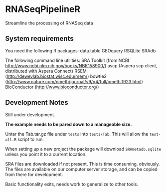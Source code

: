 RNASeqPipelineR
===============

Streamline the processing of RNASeq data

## System requirements
You need the following R packages:
data.table
GEOquery
RSQLite
SRAdb

The following command line utilities:
SRA Toolkit (from NCBI http://www.ncbi.nlm.nih.gov/books/NBK158900/)
ascp (Aspera scp client, distributed with Aspera Connect)
RSEM (http://deweylab.biostat.wisc.edu/rsem/)
bowtie2 (http://www.nature.com/nmeth/journal/v9/n4/full/nmeth.1923.html)
BioConductor (http://www.bioconductor.org/)

## Development Notes

Still under development.

**The example needs to be pared down to a manageable size.**

Untar the Tab.tar.gz file under `tests` into `tests/Tab`. This will allow the
`test-all.R` script to run. 

When setting up a new project the package will download `SRAmetadb.sqlite` unless you point it to a current location.

SRA files are downloaded if not present. This is time consuming, obviously. The files are available on our computer server storage, and can be copied from there for development. 

Basic functionality exits, needs work to generalize to other tools.
